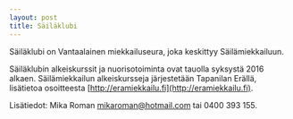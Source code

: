 ```yaml
---
layout: post
title: Säiläklubi
---
```


Säiläklubi on Vantaalainen miekkailuseura, joka keskittyy Säilämiekkailuun. 

Säiläklubin alkeiskurssit ja nuorisotoiminta ovat tauolla syksystä 2016 alkaen. Säilämiekkailun alkeiskursseja järjestetään Tapanilan Erällä, lisätietoa osoitteesta [http://eramiekkailu.fi](http://eramiekkailu.fi).

Lisätiedot: Mika Roman [mikaroman@hotmail.com](mailto:mikaroman@hotmail.com) tai 0400 393 155.

